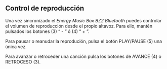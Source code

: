 ## Control de reproducción

Una vez sincronizado el *Energy Music Box BZ2 Bluetooth* puedes controlar el volumen de reproducción desde el propio altavoz. Para ello, mantén pulsados los botones (3) “ - ” ó (4) “ + ”.

Para pausar o reanudar la reprodución, pulsa el botón PLAY/PAUSE (5) una única vez.

Para avanzar o retroceder una canción pulsa los botones de AVANCE (4) o RETROCESO (3).
